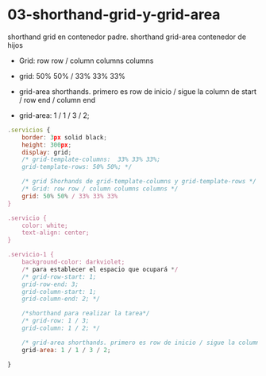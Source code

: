 # 03-shorthand-grid-y-grid-area
shorthand grid en contenedor padre. shorthand grid-area contenedor de hijos
*  Grid: row row / column columns columns 
*  grid: 50% 50% / 33% 33% 33%

*  grid-area shorthands. primero es row de inicio / sigue la column de start / row end / column end
*   grid-area: 1 / 1 / 3 / 2;

```javascript
.servicios {
    border: 3px solid black;
    height: 300px;
    display: grid;
    /* grid-template-columns:  33% 33% 33%;
    grid-template-rows: 50% 50%; */

    /* grid Shorhands de grid-template-columns y grid-template-rows */
    /* Grid: row row / column columns columns */
    grid: 50% 50% / 33% 33% 33%
}

.servicio {
    color: white;
    text-align: center;
}

.servicio-1 {
    background-color: darkviolet;
    /* para establecer el espacio que ocupará */
    /* grid-row-start: 1;
    grid-row-end: 3;
    grid-column-start: 1;
    grid-column-end: 2; */

    /*shorthand para realizar la tarea*/
    /* grid-row: 1 / 3;
    grid-column: 1 / 2; */

    /* grid-area shorthands. primero es row de inicio / sigue la column de start / row end / column end*/
    grid-area: 1 / 1 / 3 / 2;

}
```
